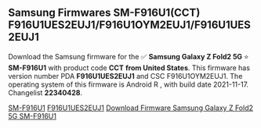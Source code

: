 <h2>Samsung Firmwares SM-F916U1(CCT) F916U1UES2EUJ1/F916U1OYM2EUJ1/F916U1UES2EUJ1</h2>
Download the Samsung firmware for the ✅ <strong>Samsung Galaxy Z Fold2 5G </strong> ⭐ <strong>SM-F916U1</strong> with product code <strong>CCT</strong> <strong> from United States</strong>. This firmware has version number PDA <strong>F916U1UES2EUJ1</strong> and CSC F916U1OYM2EUJ1. The operating system of this firmware is Android R , with build date 2021-11-17. Changelist <strong>22340428</strong>.


[SM-F916U1](https://samfirm.shop/samsung/model/SM-F916U1)
[F916U1UES2EUJ1](https://samfirm.shop/samsung/pda/F916U1UES2EUJ1)
[Download Firmware Samsung Galaxy Z Fold2 5G SM-F916U1](https://samfirm.shop/samsung/firmware/474795)
